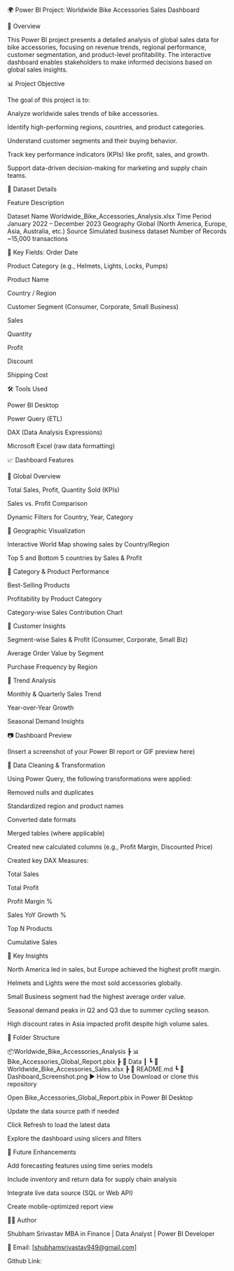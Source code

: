 🌍 Power BI Project: Worldwide Bike Accessories Sales Dashboard

📌 Overview

This Power BI project presents a detailed analysis of global sales data for bike accessories, focusing on revenue trends, regional performance, customer segmentation, and product-level profitability. The interactive dashboard enables stakeholders to make informed decisions based on global sales insights.

📊 Project Objective

The goal of this project is to:

Analyze worldwide sales trends of bike accessories.

Identify high-performing regions, countries, and product categories.

Understand customer segments and their buying behavior.

Track key performance indicators (KPIs) like profit, sales, and growth.

Support data-driven decision-making for marketing and supply chain teams.

📁 Dataset Details

Feature	Description

Dataset Name Worldwide_Bike_Accessories_Analysis.xlsx
Time Period	January 2022 – December 2023
Geography	Global (North America, Europe, Asia, Australia, etc.)
Source	Simulated business dataset
Number of Records	~15,000 transactions

📌 Key Fields:
Order Date

Product Category (e.g., Helmets, Lights, Locks, Pumps)

Product Name

Country / Region

Customer Segment (Consumer, Corporate, Small Business)

Sales

Quantity

Profit

Discount

Shipping Cost

🛠️ Tools Used

Power BI Desktop

Power Query (ETL)

DAX (Data Analysis Expressions)

Microsoft Excel (raw data formatting)

📈 Dashboard Features

🔹 Global Overview

Total Sales, Profit, Quantity Sold (KPIs)

Sales vs. Profit Comparison

Dynamic Filters for Country, Year, Category

🔹 Geographic Visualization

Interactive World Map showing sales by Country/Region

Top 5 and Bottom 5 countries by Sales & Profit

🔹 Category & Product Performance

Best-Selling Products

Profitability by Product Category

Category-wise Sales Contribution Chart

🔹 Customer Insights

Segment-wise Sales & Profit (Consumer, Corporate, Small Biz)

Average Order Value by Segment

Purchase Frequency by Region

🔹 Trend Analysis

Monthly & Quarterly Sales Trend

Year-over-Year Growth

Seasonal Demand Insights

📷 Dashboard Preview

(Insert a screenshot of your Power BI report or GIF preview here)

🔧 Data Cleaning & Transformation

Using Power Query, the following transformations were applied:

Removed nulls and duplicates

Standardized region and product names

Converted date formats

Merged tables (where applicable)

Created new calculated columns (e.g., Profit Margin, Discounted Price)

Created key DAX Measures:

Total Sales

Total Profit

Profit Margin %

Sales YoY Growth %

Top N Products

Cumulative Sales

📌 Key Insights

North America led in sales, but Europe achieved the highest profit margin.

Helmets and Lights were the most sold accessories globally.

Small Business segment had the highest average order value.

Seasonal demand peaks in Q2 and Q3 due to summer cycling season.

High discount rates in Asia impacted profit despite high volume sales.

📁 Folder Structure

📦Worldwide_Bike_Accessories_Analysis
 ┣ 📊 Bike_Accessories_Global_Report.pbix
 ┣ 📁 Data
 ┃ ┗ 📄 Worldwide_Bike_Accessories_Sales.xlsx
 ┣ 📄 README.md
 ┗ 📄 Dashboard_Screenshot.png
▶️ How to Use
Download or clone this repository

Open Bike_Accessories_Global_Report.pbix in Power BI Desktop

Update the data source path if needed

Click Refresh to load the latest data

Explore the dashboard using slicers and filters

🚀 Future Enhancements

Add forecasting features using time series models

Include inventory and return data for supply chain analysis

Integrate live data source (SQL or Web API)

Create mobile-optimized report view

👨‍💻 Author

Shubham Srivastav
MBA in Finance | Data Analyst | Power BI Developer

📧 Email: [shubhamsrivastav949@gmail.com]

Github Link:


